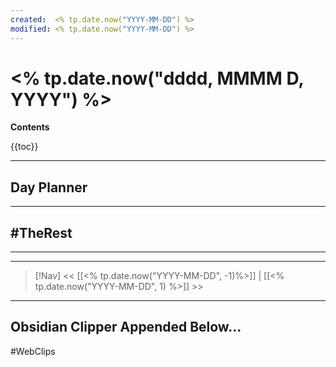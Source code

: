 ```yaml
---
created:  <% tp.date.now("YYYY-MM-DD") %>
modified: <% tp.date.now("YYYY-MM-DD") %>
---
```

# <% tp.date.now("dddd, MMMM D, YYYY") %>

**Contents**

{{toc}}

---

## Day Planner


--- 

## #TheRest


---


---
> [!Nav]
>  << [[<% tp.date.now("YYYY-MM-DD", -1)%>]] | [[<% tp.date.now("YYYY-MM-DD", 1) %>]] >>
---


## Obsidian Clipper Appended Below...
#WebClips 


